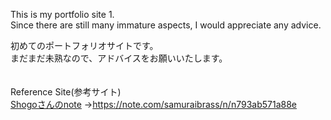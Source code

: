 This is my portfolio site 1.  
Since there are still many immature aspects, I would appreciate any advice.

初めてのポートフォリオサイトです。  
まだまだ未熟なので、アドバイスをお願いいたします。  
<br>
<br>
Reference Site(参考サイト)  
 [Shogoさんのnote](https://note.com/samuraibrass/n/n793ab571a88e) →https://note.com/samuraibrass/n/n793ab571a88e
